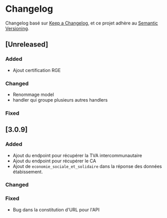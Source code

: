 # Changelog

Changelog basé sur [Keep a Changelog](https://keepachangelog.com/en/1.0.0/),
et ce projet adhère au [Semantic Versioning](https://semver.org/spec/v2.0.0.html).

## [Unreleased]

### Added

- Ajout certification RGE

### Changed

- Renommage model
- handler qui groupe plusieurs autres handlers

### Fixed

## [3.0.9]

### Added

- Ajout du endpoint pour récupérer la TVA intercommunautaire
- Ajout du endpoint pour récupérer le CA
- Ajout de `economie_sociale_et_solidaire` dans la réponse des données étabissement.

### Changed

### Fixed

- Bug dans la constitution d'URL pour l'API
